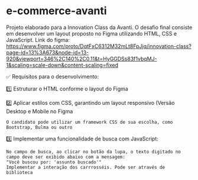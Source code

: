 # e-commerce-avanti
Projeto elaborado para a Innovation Class da Avanti.
O desafio final consiste em desenvolver um layout proposto no Figma utilizando HTML, CSS e JavaScript.
Link do figma: https://www.figma.com/proto/DqtFxC6312M32mLt8FpJjq/innovation-class?page-id=13%3A673&node-id=13-920&viewport=346%2C140%2C0.11&t=HyGGDSs83f1vbqMJ-1&scaling=scale-down&content-scaling=fixed

✅ Requisitos para o desenvolvimento:

1️⃣ Estruturar o HTML conforme o layout do Figma


2️⃣ Aplicar estilos com CSS, garantindo um layout responsivo (Versão Desktop e Mobile no Figma

    O candidato pode utilizar um framework CSS de sua escolha, como Bootstrap, Bulma ou outro


3️⃣ Implementar uma funcionalidade de busca com JavaScript:

    No campo de busca, ao clicar no botão da lupa, o texto digitado no campo deve ser exibido abaixo com a mensagem:
    "Você buscou por: 'assunto buscado'"
    Implementar a interação dos carrrosséis. Pode ser através de biblioteca
